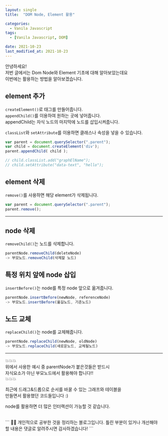 ```yaml
---
layout: single
title:  "DOM Node, Element 활용"

categories:
  - Vanila Javascript
tags: 
  - [Vanila Javascript, DOM]

date: 2021-10-23
last_modified_at: 2021-10-23
---
```


안녕하세요!       
저번 글에서는 Dom Node와 Element 기초에 대해 알아보았는데요       
이번에는 활용하는 방법을 알아보겠습니다.       

## element 추가
`createElement()`로 태그를 만들어줍니다.       
`appendChild()`를 이용하여 원하는 곳에 넣어줍니다.   
appendChild는 자식 노드의 마지막에 노드를 삽입시켜줍니다.
       
`classList`와 `setAttribute`를 이용하면 클래스나 속성을 넣을 수 있습니다.       
```javascript
var parent = document.querySelector(".parent");
var child = document.createElement('div');
parent.appendChild( child ); 

// child.classList.add("graphElName");
// child.setAttribute("data-text", "hello");
```

## element 삭제
`remove()`를 사용하면 해당 element가 삭제됩니다.       
```javascript
var parent = document.querySelector(".parent");
parent.remove();
```

---


## node 삭제
`removeChild()`는 노드를 삭제합니다.
```javascript
parentNode.removeChild(deleteNode)
-> 부모노드.removeChild(삭제할 노드)
```

## 특정 위치 앞에 node 삽입
`insertBefore()`는 node를 특정 node 앞으로 옮겨줍니다.
```javascript
parentNode.insertBefore(newNode, referenceNode)
-> 부모노드.insertBefore(옮길노드, 기준노드)
```

## 노드 교체
`replaceChild()`는 node를 교체해줍니다.

```javascript
parentNode.replaceChild(newNode, oldNode)
-> 부모노드.replaceChild(새로운노드, 교체될노드)
```
 
---

💥💥💥     
위에서 사용한 예시 중 parentNode가 붙은것들은 받드시       
자식요소가 아닌 부모노드에서 활용해야 합니다!!         
💥💥💥      

최근에 드래그&드롭으로 순서를 바꿀 수 있는 그래프와 테이블을      
만들면서 활용했던 코드들입니다 :)

node를 활용하면 더 많은 인터랙션이 가능할 것 같습니다.


<br />
```
  🤔🤔
  개인적으로 공부한 것을 정리하는 블로그입니다.
  틀린 부분이 있거나 개선해야 할 내용은 댓글로 알려주시면 감사하겠습니다!
```